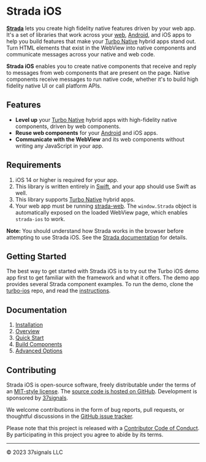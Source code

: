 # Strada iOS

**[Strada](https://strada.hotwired.dev)** lets you create high fidelity native features driven by your web app. It's a set of libraries that work across your [web](https://github.com/hotwired/strada-web), [Android](https://github.com/hotwired/strada-android), and iOS apps to help you build features that make your [Turbo Native](https://turbo.hotwired.dev/handbook/native) hybrid apps stand out. Turn HTML elements that exist in the WebView into native components and communicate messages across your native and web code.

**Strada iOS** enables you to create native components that receive and reply to messages from web components that are present on the page. Native components receive messages to run native code, whether it's to build high fidelity native UI or call platform APIs.

## Features
- **Level up** your [Turbo Native](https://turbo.hotwired.dev/handbook/native) hybrid apps with high-fidelity native components, driven by web components.
- **Reuse web components** for your [Android](https://github.com/hotwired/strada-android) and iOS apps.
- **Communicate with the WebView** and its web components without writing any JavaScript in your app.

## Requirements

1. iOS 14 or higher is required for your app.
1. This library is written entirely in [Swift](https://www.swift.org/), and your app should use Swift as well.
1. This library supports [Turbo Native](https://turbo.hotwired.dev/handbook/native) hybrid apps.
1. Your web app must be running [strada-web](https://github.com/hotwired/strada-web). The `window.Strada` object is automatically exposed on the loaded WebView page, which enables `strada-ios` to work.

**Note:** You should understand how Strada works in the browser before attempting to use Strada iOS. See the [Strada documentation](https://strada.hotwired.dev) for details.

## Getting Started
The best way to get started with Strada iOS is to try out the Turbo iOS demo app first to get familiar with the framework and what it offers. The demo app provides several Strada component examples. To run the demo, clone the [turbo-ios](https://github.com/hotwired/turbo-ios) repo, and read the [instructions](https://github.com/hotwired/turbo-ios/tree/main/Demo#readme).

## Documentation

1. [Installation](docs/INSTALLATION.md)
1. [Overview](docs/OVERVIEW.md)
1. [Quick Start](docs/QUICK-START.md)
1. [Build Components](docs/BUILD-COMPONENTS.md)
1. [Advanced Options](docs/ADVANCED-OPTIONS.md)

## Contributing

Strada iOS is open-source software, freely distributable under the terms of an [MIT-style license](LICENSE). The [source code is hosted on GitHub](https://github.com/hotwired/strada-ios). Development is sponsored by [37signals](https://37signals.com/).

We welcome contributions in the form of bug reports, pull requests, or thoughtful discussions in the [GitHub issue tracker](https://github.com/hotwired/strada-ios/issues).

Please note that this project is released with a [Contributor Code of Conduct](docs/CONDUCT.md). By participating in this project you agree to abide by its terms.

---------

© 2023 37signals LLC
